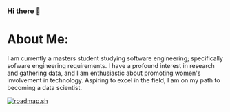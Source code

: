### Hi there 👋

<!--
**claudiafarkas/claudiafarkas** is a ✨ _special_ ✨ repository because its `README.md` (this file) appears on your GitHub profile.

Here are some ideas to get you started:

- 🔭 I’m currently working on ...
- 🌱 I’m currently learning ...
- 👯 I’m looking to collaborate on ...
- 🤔 I’m looking for help with ...
- 💬 Ask me about ...
- 📫 How to reach me: ...
- 😄 Pronouns: ...
- ⚡ Fun fact: ...
-->

# About Me:
I am currently a masters student studying software engineering; specifically sofware engineering requirements. I have a profound interest in research and gathering data, and I am enthusiastic about promoting women's involvement in technology. Aspiring to excel in the field, I am on my path to becoming a data scientist.

[![roadmap.sh](https://roadmap.sh/card/tall/673bc98f39f50dbedc4c63cf?variant=dark)](https://roadmap.sh)

<!-- Proudly created with GPRM ( https://gprm.itsvg.in ) -->
